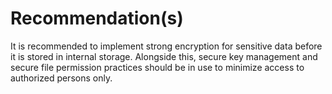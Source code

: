 # Recommendation(s)

It is recommended to implement strong encryption for sensitive data before it is stored in internal storage. Alongside this, secure key management and secure file permission practices should be in use to minimize access to authorized persons only.
